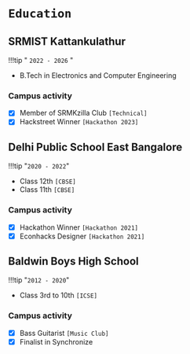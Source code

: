 # __`Education`__

## SRMIST Kattankulathur 

!!!tip " `2022 - 2026` "
- B.Tech in Electronics and Computer Engineering

### Campus activity
- [x] Member of SRMKzilla Club `[Technical]`
- [x] Hackstreet Winner `[Hackathon 2023]`

## Delhi Public School East Bangalore 
!!!tip "`2020 - 2022`"
- Class 12th `[CBSE]`
- Class 11th `[CBSE]`

### Campus activity
- [x] Hackathon Winner `[Hackathon 2021]`
- [x] Econhacks Designer `[Hackathon 2021]`

## Baldwin Boys High School
!!!tip "`2012 - 2020`"
- Class 3rd to 10th `[ICSE]`

### Campus activity
- [x] Bass Guitarist `[Music Club]`
- [x] Finalist in Synchronize 